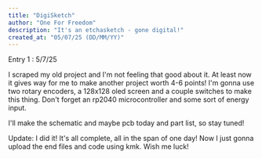 ```yaml
---
title: "DigiSketch"
author: "One For Freedom"
description: "It's an etchasketch - gone digital!"
created_at: "05/07/25 (DD/MM/YY)"
---
```


Entry 1 : 5/7/25

I scraped my old project and I'm not feeling that good about it. At least now it gives way for me to make another project worth 4-6 points! I'm gonna use two rotary encoders, a 128x128 oled screen and a couple switches to make this thing. Don't forget an rp2040 microcontroller
and some sort of energy input.

I'll make the schematic and maybe pcb today and part list, so stay tuned!

Update: I did it! It's all complete, all in the span of one day! Now I just gonna upload the end files and code using kmk. Wish me luck!
